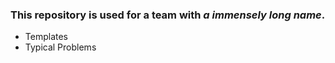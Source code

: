 ### This repository is used for a team with ***a immensely long name***.
* Templates
* Typical Problems
